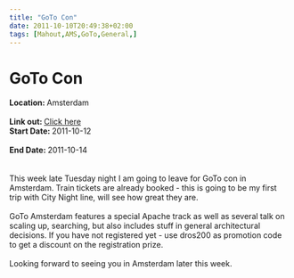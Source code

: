 ```yaml
---
title: "GoTo Con"
date: 2011-10-10T20:49:38+02:00
tags: [Mahout,AMS,GoTo,General,]
---
```


# GoTo Con


<strong>Location: </strong>Amsterdam<br /><br><strong>Link out: </strong><a href="http://gotocon.com/amsterdam-2011/" 
target="_blanck">Click here</a><br /><strong>Start Date: </strong>2011-10-12<br /><br><strong>End Date: 
</strong>2011-10-14<br /><br><br>This week late Tuesday night I am going to leave for GoTo con in Amsterdam. Train 
tickets are already booked - this is going to be my first trip with City Night line, will see how great they 
are.<br><br>GoTo Amsterdam features a special Apache track as well as several talk on scaling up, searching, but also 
includes stuff in general architectural decisions. If you have not registered yet - use dros200 as promotion code to 
get a discount on the registration prize.<br><br>Looking forward to seeing you in Amsterdam later this week.
